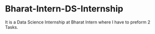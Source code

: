 # Bharat-Intern-DS-Internship
It is a Data Science Internship at Bharat Intern where I have to preform 2 Tasks.
